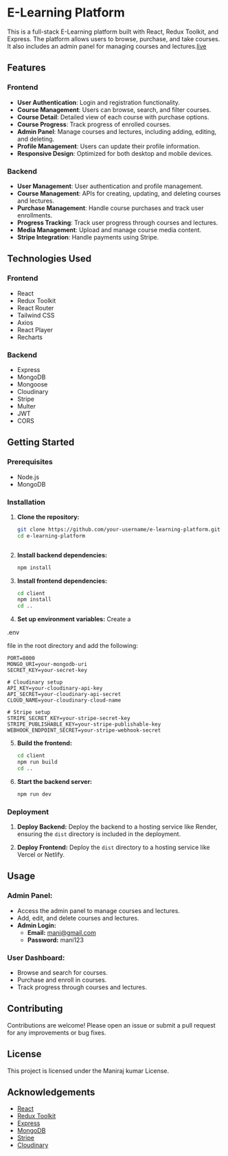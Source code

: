 # E-Learning Platform

This is a full-stack E-Learning platform built with React, Redux Toolkit, and Express. The platform allows users to browse, purchase, and take courses. It also includes an admin panel for managing courses and lectures.[live](https://e-learning-ebrd.onrender.com)

## Features

### Frontend
- **User Authentication**: Login and registration functionality.
- **Course Management**: Users can browse, search, and filter courses.
- **Course Detail**: Detailed view of each course with purchase options.
- **Course Progress**: Track progress of enrolled courses.
- **Admin Panel**: Manage courses and lectures, including adding, editing, and deleting.
- **Profile Management**: Users can update their profile information.
- **Responsive Design**: Optimized for both desktop and mobile devices.

### Backend
- **User Management**: User authentication and profile management.
- **Course Management**: APIs for creating, updating, and deleting courses and lectures.
- **Purchase Management**: Handle course purchases and track user enrollments.
- **Progress Tracking**: Track user progress through courses and lectures.
- **Media Management**: Upload and manage course media content.
- **Stripe Integration**: Handle payments using Stripe.

## Technologies Used

### Frontend
- React
- Redux Toolkit
- React Router
- Tailwind CSS
- Axios
- React Player
- Recharts

### Backend
- Express
- MongoDB
- Mongoose
- Cloudinary
- Stripe
- Multer
- JWT
- CORS

## Getting Started

### Prerequisites
- Node.js
- MongoDB

### Installation

1. **Clone the repository:**
   ```sh
   git clone https://github.com/your-username/e-learning-platform.git
   cd e-learning-platform



2. **Install backend dependencies:**
   ```sh
   npm install
   ```

3. **Install frontend dependencies:**
   ```sh
   cd client
   npm install
   cd ..
   ```

4. **Set up environment variables:**
   Create a 

.env

 file in the root directory and add the following:
   ```env
   PORT=8000
   MONGO_URI=your-mongodb-uri
   SECRET_KEY=your-secret-key

   # Cloudinary setup
   API_KEY=your-cloudinary-api-key
   API_SECRET=your-cloudinary-api-secret
   CLOUD_NAME=your-cloudinary-cloud-name

   # Stripe setup
   STRIPE_SECRET_KEY=your-stripe-secret-key
   STRIPE_PUBLISHABLE_KEY=your-stripe-publishable-key
   WEBHOOK_ENDPOINT_SECRET=your-stripe-webhook-secret
   ```

5. **Build the frontend:**
   ```sh
   cd client
   npm run build
   cd ..
   ```

6. **Start the backend server:**
   ```sh
   npm run dev
   ```

### Deployment

1. **Deploy Backend:**
   Deploy the backend to a hosting service like Render, ensuring the `dist` directory is included in the deployment.

2. **Deploy Frontend:**
   Deploy the `dist` directory to a hosting service like Vercel or Netlify.

## Usage

### Admin Panel:
- Access the admin panel to manage courses and lectures.
- Add, edit, and delete courses and lectures.
- **Admin Login:** 
  - **Email:** mani@gmail.com
  - **Password:** mani123

### User Dashboard:
- Browse and search for courses.
- Purchase and enroll in courses.
- Track progress through courses and lectures.

## Contributing

Contributions are welcome! Please open an issue or submit a pull request for any improvements or bug fixes.

## License

This project is licensed under the Maniraj kumar License.

## Acknowledgements

- [React](https://reactjs.org/)
- [Redux Toolkit](https://redux-toolkit.js.org/)
- [Express](https://expressjs.com/)
- [MongoDB](https://www.mongodb.com/)
- [Stripe](https://stripe.com/)
- [Cloudinary](https://cloudinary.com/)
```
